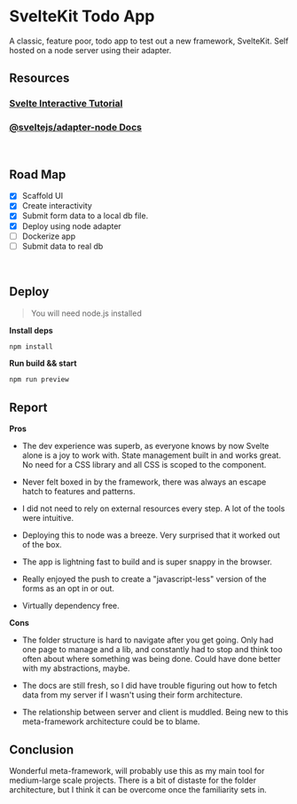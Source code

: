 # SvelteKit Todo App

A classic, feature poor, todo app to test out a new framework, SvelteKit. Self hosted on a node server using their adapter.

## Resources

### [Svelte Interactive Tutorial](https://learn.svelte.dev/tutorial/welcome-to-svelte)

### [@sveltejs/adapter-node Docs](https://github.com/sveltejs/kit/tree/master/packages/adapter-node#environment-variables)

<br/>

## Road Map

- [x] Scaffold UI
- [x] Create interactivity
- [x] Submit form data to a local db file.
- [x] Deploy using node adapter
- [ ] Dockerize app
- [ ] Submit data to real db

<br/>

## Deploy

> You will need node.js installed

<strong>Install deps</strong>

```bash
npm install
```

<strong>Run build && start</strong>

```bash
npm run preview
```

## Report

<strong>Pros</strong>

- The dev experience was superb, as everyone knows by now Svelte alone is a joy to work with. State management built in and works great. No need for a CSS library and all CSS is scoped to the component.

- Never felt boxed in by the framework, there was always an escape hatch to features and patterns.

- I did not need to rely on external resources every step. A lot of the tools were intuitive.

- Deploying this to node was a breeze. Very surprised that it worked out of the box.

- The app is lightning fast to build and is super snappy in the browser.
- Really enjoyed the push to create a "javascript-less" version of the forms as an opt in or out.

- Virtually dependency free.

<strong>Cons</strong>

- The folder structure is hard to navigate after you get going. Only had one page to manage and a lib, and constantly had to stop and think too often about where something was being done. Could have done better with my abstractions, maybe.

- The docs are still fresh, so I did have trouble figuring out how to fetch data from my server if I wasn't using their form architecture.

- The relationship between server and client is muddled. Being new to this meta-framework architecture could be to blame.

## Conclusion

Wonderful meta-framework, will probably use this as my main tool for medium-large scale projects. There is a bit of distaste for the folder architecture, but I think it can be overcome once the familiarity sets in.
